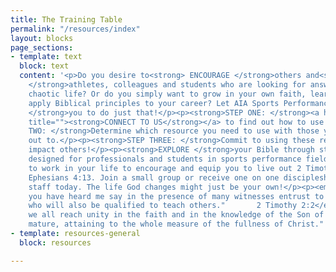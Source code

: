 ```yaml
---
title: The Training Table
permalink: "/resources/index"
layout: blocks
page_sections:
- template: text
  block: text
  content: '<p>Do you desire to<strong> ENCOURAGE </strong>others and<strong> ENGAGE
    </strong>athletes, colleagues and students who are looking for answers in their
    chaotic life? Or do you simply want to grow in your own faith, learning how to
    apply Biblical principles to your career? Let AIA Sports Performance<strong> EQUIP
    </strong>you to do just that!</p><p><strong>STEP ONE: </strong><a href="mailto:sportsperformance@athletesinaction.org"
    title=""><strong>CONNECT TO US</strong></a> to find out how to use these resources!</p><p><strong>STEP
    TWO: </strong>Determine which resource you need to use with those you are reaching
    out to.</p><p><strong>STEP THREE: </strong>Commit to using these resources to
    impact others!</p><p><strong>EXPLORE </strong>your Bible through studies uniquely
    designed for professionals and students in sports performance fields. Allow God
    to work in your life to encourage and equip you to live out 2 Timothy 2:2 and
    Ephesians 4:13. Join a small group or receive one on one discipleship from our
    staff today. The life God changes might just be your own!</p><p><em>"And the things
    you have heard me say in the presence of many witnesses entrust to reliable people
    who will also be qualified to teach others."       2 Timothy 2:2</em></p><p><em>"...until
    we all reach unity in the faith and in the knowledge of the Son of God and become
    mature, attaining to the whole measure of the fullness of Christ." Ephesians 4:13</em></p><p></p>'
- template: resources-general
  block: resources

---
```

